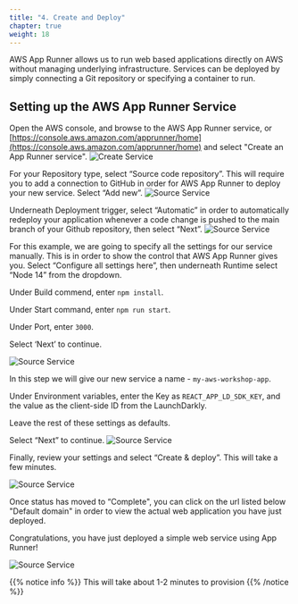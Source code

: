 ```yaml
---
title: "4. Create and Deploy"
chapter: true
weight: 18
---
```


AWS App Runner allows us to run web based applications directly on AWS without managing underlying infrastructure. Services can be deployed by simply connecting a Git repository or specifying a container to run. 

## Setting up the AWS App Runner Service

Open the AWS console, and browse to the AWS App Runner service, or [https://console.aws.amazon.com/apprunner/home](https://console.aws.amazon.com/apprunner/home) and select "Create an App Runner service".
![Create Service](/images/setup/service-create-service.png)

For your Repository type, select “Source code repository”. This will require you to add a connection to GitHub in order for AWS App Runner to deploy your new service. Select “Add new”.
![Source Service](/images/setup/source-service.png)

Underneath Deployment trigger, select “Automatic” in order to automatically redeploy your application whenever a code change is pushed to the main branch of your Github repository, then select “Next”.
![Source Service](/images/setup/deployment-settings.png)

For this example, we are going to specify all the settings for our service manually. This is in order to show the control that AWS App Runner gives you. Select “Configure all settings here”, then underneath Runtime select “Node 14” from the dropdown.

Under Build commend, enter `npm install`.

Under Start command, enter `npm run start`.

Under Port, enter `3000`.

Select ‘Next’ to continue.

![Source Service](/images/setup/configure-build.png)

In this step we will give our new service a name - `my-aws-workshop-app`.

Under Environment variables, enter the Key as `REACT_APP_LD_SDK_KEY`, and the value as the client-side ID from the LaunchDarkly.

Leave the rest of these settings as defaults.

Select “Next” to continue.
![Source Service](/images/setup/configure-service.png)

Finally, review your settings and select “Create & deploy”. This will take a few minutes.

![Source Service](/images/setup/service-deploying.png)

Once status has moved to “Complete", you can click on the url listed below "Default domain" in order to view the actual web application you have just deployed.

Congratulations, you have just deployed a simple web service using App Runner!

![Source Service](/images/setup/full-app-demo.png)


{{% notice info %}}
This will take about 1-2 minutes to provision
{{% /notice %}}
